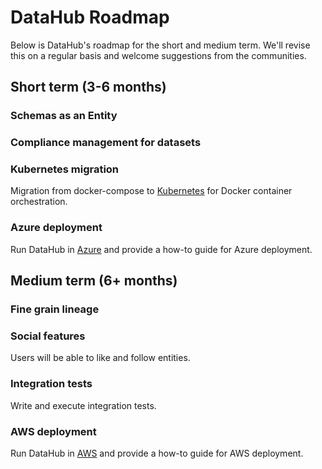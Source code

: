 # DataHub Roadmap

Below is DataHub's roadmap for the short and medium term. We'll revise this on a regular basis and welcome suggestions from the communities.

## Short term (3-6 months)
### Schemas as an Entity
### Compliance management for datasets
### Kubernetes migration
Migration from docker-compose to [Kubernetes](https://kubernetes.io/) for Docker container orchestration.
### Azure deployment
Run DataHub in [Azure](https://azure.microsoft.com/en-us/) and provide a how-to guide for Azure deployment.

## Medium term (6+ months)
### Fine grain lineage
### Social features
Users will be able to like and follow entities.
### Integration tests
Write and execute integration tests.
### AWS deployment
Run DataHub in [AWS](https://aws.amazon.com/) and provide a how-to guide for AWS deployment.

